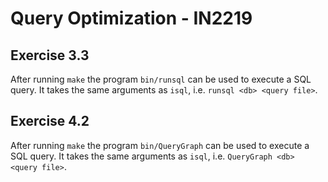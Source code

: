 # Query Optimization - IN2219

## Exercise 3.3

After running `make` the program `bin/runsql` can be used to execute a SQL
query. It takes the same arguments as `isql`, i.e. `runsql <db> <query file>`.

## Exercise 4.2

After running `make` the program `bin/QueryGraph` can be used to execute a SQL
query. It takes the same arguments as `isql`, i.e. `QueryGraph <db> <query file>`.

